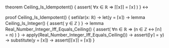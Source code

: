 theorem Ceiling_Is_Idempotent() {
  assert(
    ∀x ∈ ℝ ⇒ ⌈⌈x⌉⌉ = ⌈x⌉
  )
} ↔

proof Ceiling_Is_Idempotent() {
  setVar(x: ℝ) →
  let(y = ⌈x⌉) →
  lemma Ceiling_Is_Integer() {
    assert(
      y ∈ ℤ
    )
  } →
  lemma Real_Number_Integer_Iff_Equals_Ceiling() {
    assert(
      ∀n ∈ ℝ ⇒ (n ∈ ℤ ↔ ⌈n⌉ = n)
    )
  } →
  apply(Real_Number_Integer_Iff_Equals_Ceiling()) →
  assert(⌈y⌉ = y) →
  substitute(y = ⌈x⌉) →
  assert(⌈⌈x⌉⌉ = ⌈x⌉)
}